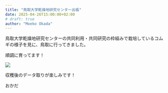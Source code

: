 ```yaml
---
title: "鳥取大学乾燥地研究センター出張"
date: 2025-04-26T15:00:00+02:00
# draft: true
author: "Moeko Okada"
---
```


鳥取大学乾燥地研究センターの共同利用・共同研究の枠組みで栽培しているコムギの様子を見に、鳥取に行ってきました。  

順調に育ってます！

![](/img/my_post_folder/20250424_spike.jpg)

収穫後のデータ取りが楽しみです！

おかだ